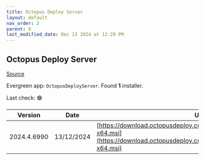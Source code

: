```yaml
---
title: Octopus Deploy Server
layout: default
nav_order: 2
parent: O
last_modified_date: Dec 13 2024 at 12:29 PM
---
```


## Octopus Deploy Server

[Source](https://octopus.com/)

Evergreen app: `OctopusDeployServer`. Found **1** installer.

Last check: 🟢

| Version     | Date       | URI                                                                                                                                              |
| ----------- | ---------- | ------------------------------------------------------------------------------------------------------------------------------------------------ |
| 2024.4.6990 | 13/12/2024 | [https://download.octopusdeploy.com/octopus/Octopus.2024.4.6990-x64.msi](https://download.octopusdeploy.com/octopus/Octopus.2024.4.6990-x64.msi) |

